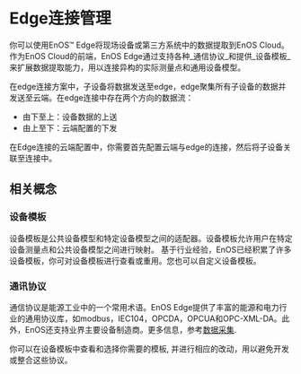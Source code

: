 # Edge连接管理

你可以使用EnOS™ Edge将现场设备或第三方系统中的数据提取到EnOS Cloud。作为EnOS Cloud的前端，EnOS Edge通过支持各种_通信协议_和提供_设备模板_来扩展数据提取能力，用以连接异构的实际测量点和通用设备模型。

在edge连接方案中，子设备将数据发送至edge，edge聚集所有子设备的数据并发送至云端。在edge连接中存在两个方向的数据流：
- 由下至上：设备数据的上送
- 由上至下：云端配置的下发

在Edge连接的云端配置中，你需要首先配置云端与edge的连接，然后将子设备关联至连接中。

## 相关概念<edgeconcepts>

### 设备模板<devicetemplate>

设备模板是公共设备模型和特定设备模型之间的适配器。设备模板允许用户在特定设备测量点和公共设备模型之间进行映射。
基于行业经验，EnOS已经积累了许多设备模板，你可对设备模板进行查看或重用。您也可以自定义设备模板。

### 通讯协议<communication>

通信协议是能源工业中的一个常用术语。EnOS Edge提供了丰富的能源和电力行业的通用协议库，如modbus，IEC104，OPCDA，OPCUA和OPC-XML-DA。此外，EnOS还支持业界主要设备制造商。更多信息，参考[数据采集](https://www.envisioniot.com/docs/enos-edge/zh_CN/latest/edge_specification/data_ingestion.html).

你可以在设备模板中查看和选择你需要的模板, 并进行相应的改动，用以避免开发或整合这些协议。
